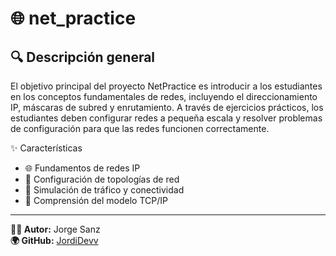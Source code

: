 # 🌐 net_practice

## 🔍 Descripción general

El objetivo principal del proyecto NetPractice es introducir a los estudiantes en los
conceptos fundamentales de redes, incluyendo el direccionamiento IP, máscaras
de subred y enrutamiento. A través de ejercicios prácticos, los estudiantes deben
configurar redes a pequeña escala y resolver problemas de configuración para
que las redes funcionen correctamente.

✨ Características

- 🌐 Fundamentos de redes IP
- 🧩 Configuración de topologías de red
- 🔄 Simulación de tráfico y conectividad
- 🧠 Comprensión del modelo TCP/IP

---

**👨‍💻 Autor:** Jorge Sanz  
**🌍 GitHub:** [JordiDevv](https://github.com/JordiDevv)
